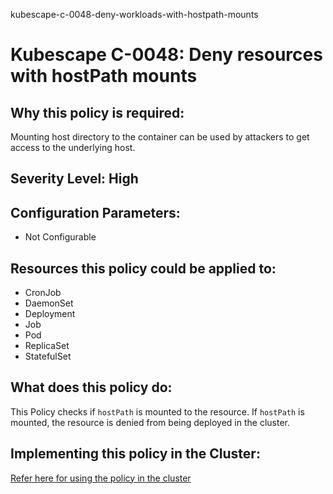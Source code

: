 kubescape-c-0048-deny-workloads-with-hostpath-mounts
# Kubescape C-0048: Deny resources with hostPath mounts

## Why this policy is required:
Mounting host directory to the container can be used by attackers to get access to the underlying host.

## Severity Level: High

## Configuration Parameters:
* Not Configurable

## Resources this policy could be applied to:
* CronJob
* DaemonSet
* Deployment
* Job
* Pod
* ReplicaSet
* StatefulSet

## What does this policy do:
This Policy checks if `hostPath` is mounted to the resource. If `hostPath` is mounted, the resource is denied from being deployed in the cluster.

## Implementing this policy in the Cluster:
[Refer here for using the policy in the cluster](https://github.com/kubescape/cel-admission-library#using-the-library)